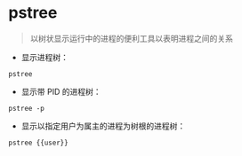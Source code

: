 # pstree

> 以树状显示运行中的进程的便利工具以表明进程之间的关系

- 显示进程树：

`pstree`

- 显示带 PID 的进程树：

`pstree -p`

- 显示以指定用户为属主的进程为树根的进程树：

`pstree {{user}}`

[#]: contributors: ([Mechanic]，[王兴宇，Linux 中國]，[jim.大团结])